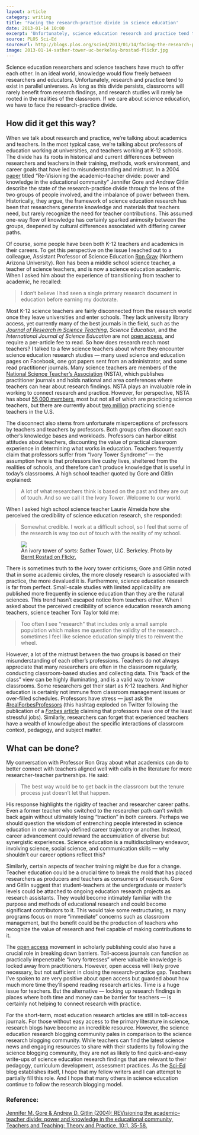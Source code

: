 ```yaml
---
layout: article
category: writing
title: 'Facing the research-practice divide in science education'
date: 2013-01-14 10:00
excerpt: 'Unfortunately, science education research and practice tend to exist in parallel universes. If we care about science education, we have to face the research-practice divide.'
source: PLOS Sci-Ed
sourceurl: http://blogs.plos.org/scied/2013/01/14/facing-the-research-practice-divide-in-science-education/
image: 2013-01-14-sather-tower-uc-berkeley-brostad-flickr.jpg
---
```


Science education researchers and science teachers have much to offer each other. In an ideal world, knowledge would flow freely between researchers and educators. Unfortunately, research and practice tend to exist in parallel universes. As long as this divide persists, classrooms will rarely benefit from research findings, and research studies will rarely be rooted in the realities of the classroom. If we care about science education, we have to face the research-practice divide.

## How did it get this way?

When we talk about research and practice, we’re talking about academics and teachers. In the most typical case, we’re talking about professors of education working at universities, and teachers working at K-12 schools. The divide has its roots in historical and current differences between researchers and teachers in their training, methods, work environment, and career goals that have led to misunderstanding and mistrust. In a 2004 [paper](http://www.tandfonline.com/doi/abs/10.1080/13540600320000170918#.UeGz5D5UM0M) titled “Re-Visioning the academic–teacher divide: power and knowledge in the educational community” Jennifer Gore and Andrew Gitlin describe the state of the research-practice divide through the lens of the two groups of people involved, and the imbalance of power between them. Historically, they argue, the framework of science education research has been that researchers generate knowledge and materials that teachers need, but rarely recognize the need for teacher contributions. This assumed one-way flow of knowledge has certainly sparked animosity between the groups, deepened by cultural differences associated with differing career paths.

Of course, some people have been both K-12 teachers and academics in their careers. To get this perspective on the issue I reached out to a colleague, Assistant Professor of Science Education [Ron Gray](http://rongray.net/) (Northern Arizona University). Ron has been a middle school science teacher, a teacher of science teachers, and is now a science education academic. When I asked him about the experience of transitioning from teacher to academic, he recalled:

>I don’t believe I had seen a single primary research document in education before earning my doctorate.

Most K-12 science teachers are fairly disconnected from the research world once they leave universities and enter schools. They lack university library access, yet currently many of the best journals in the field, such as the *[Journal of Research in Science Teaching](http://onlinelibrary.wiley.com/journal/10.1002/%28ISSN%291098-2736)*, *Science Education*, and the *International Journal of Science Education* are not [open access](http://en.wikipedia.org/wiki/Open_access), and require a per-article fee to read. So how does research reach most teachers? I talked to a few science teachers about where they encounter science education research studies — many used science and education pages on Facebook, one got papers sent from an administrator, and some read practitioner journals. Many science teachers are members of the [National Science Teacher’s Association](http://www.nsta.org/) (NSTA), which publishes practitioner journals and holds national and area conferences where teachers can hear about research findings. NSTA plays an invaluable role in working to connect research and practice. However, for perspective, NSTA has about [55,000 members](http://www.nsta.org/about/olpa/faq.aspx), most but not all of which are practicing science teachers, but there are currently about [two million](http://www.nsta.org/about/olpa/faq.aspx) practicing science teachers in the U.S.

The disconnect also stems from unfortunate misperceptions of professors by teachers and teachers by professors. Both groups often discount each other’s knowledge bases and workloads. Professors can harbor elitist attitudes about teachers, discounting the value of practical classroom experience in determining what works in education. Teachers frequently claim that professors suffer from “Ivory Tower Syndrome” — the assumption here is that professors live cushy lives, sheltered from the realities of schools, and therefore can’t produce knowledge that is useful in today’s classrooms. A high school teacher quoted by Gore and Gitlin explained:

>A lot of what researchers think is based on the past and they are out of touch. And so we call it the Ivory Tower. Welcome to our world.

When I asked high school science teacher Laurie Almeida how she perceived the credibility of science education research, she responded:

>Somewhat credible. I work at a difficult school, so I feel that some of the research is way too out of touch with the reality of my school.

<figure class="right">
<img src="{{ site.image-url }}{{ page.image }}"/>
<figcaption>An ivory tower of sorts: Sather Tower, U.C. Berkeley. Photo by <a href="http://www.flickr.com/photos/brostad/2878353059/">Bernt Rostad on Flickr.</a></figcaption>
</figure>

There is sometimes truth to the ivory tower criticisms; Gore and Gitlin noted that in some academic circles, the more closely research is associated with practice, the more devalued it is. Furthermore, science education research is far from perfect. Small-scale studies with limited applicability are published more frequently in science education than they are the natural sciences. This trend hasn’t escaped notice from teachers either. When I asked about the perceived credibility of science education research among teachers, science teacher Toni Taylor told me:

>Too often I see "research" that includes only a small sample population which makes me question the validity of the research... sometimes I feel like science education simply tries to reinvent the wheel.

However, a lot of the mistrust between the two groups is based on their misunderstanding of each other’s professions. Teachers do not always appreciate that many researchers are often in the classroom regularly, conducting classroom-based studies and collecting data. This “back of the class” view can be highly illuminating, and is a valid way to know classrooms. Some researchers got their start as K-12 teachers. And higher education is certainly not immune from classroom management issues or over-filled schedules. Professors have stress — just ask the [#realForbesProfessors](https://twitter.com/search?q=%23realforbesprofessors&src=typd) (this hashtag exploded on Twitter following the publication of a [*Forbes* article](http://www.forbes.com/sites/susanadams/2013/01/03/the-least-stressful-jobs-of-2013/) claiming that professors have one of the least stressful jobs). Similarly, researchers can forget that experienced teachers have a wealth of knowledge about the specific interactions of classroom context, pedagogy, and subject matter.

 

## What can be done?

My conversation with Professor Ron Gray about what academics can do to better connect with teachers aligned well with calls in the literature for more researcher-teacher partnerships. He said:

>The best way would be to get back in the classroom but the tenure process just doesn’t let that happen.

His response highlights the rigidity of teacher and researcher career paths. Even a former teacher who switched to the researcher path can’t switch back again without ultimately losing “traction” in both careers. Perhaps we should question the wisdom of entrenching people interested in science education in one narrowly-defined career trajectory or another. Instead, career advancement could reward the accumulation of diverse but synergistic experiences. Science education is a multidisciplinary endeavor, involving science, social science, and communication skills — why shouldn’t our career options reflect this?

Similarly, certain aspects of teacher training might be due for a change. Teacher education could be a crucial time to break the mold  that has placed researchers as producers and teachers as consumers of research. Gore and Gitlin suggest that student-teachers at the undergraduate or master’s levels could be attached to ongoing education research projects as research assistants. They would become intimately familiar with the purpose and methods of educational research and could become significant contributors to it. This would take some restructuring, as many programs focus on more “immediate” concerns such as classroom management, but the benefit could be the production of teachers who recognize the value of research and feel capable of making contributions to it.

The [open access](http://www.plos.org/about/open-access/) movement in scholarly publishing could also have a crucial role in breaking down barriers. Toll-access journals can function as practically impenetrable “ivory fortresses” where valuable knowledge is locked away from practitioners. However, open access will likely prove necessary, but not sufficient in closing the research-practice gap. Teachers I’ve spoken to are very positive about open access but guarded about how much more time they’ll spend reading research articles. Time is a huge issue for teachers. But the alternative — locking up research findings in places where both time and money can be barrier for teachers — is certainly not helping to connect research with practice.

For the short-term, most education research articles are still in toll-access journals. For those without easy access to the primary literature in science, research blogs have become an incredible resource. However, the science education research blogging community pales in comparison to the science research blogging community. While teachers can find the latest science news and engaging resources to share with their students by following the science blogging community, they are not as likely to find quick-and-easy write-ups of science education research findings that are relevant to their pedagogy, curriculum development, assessment practices. As the [Sci-Ed](http://blogs.plos.org/scied/) blog establishes itself, I hope that my fellow writers and I can attempt to partially fill this role. And I hope that many others in science education continue to follow the research blogging model.

### Reference:

[Jennifer M. Gore & Andrew D. Gitlin (2004): REVisioning the academic–teacher divide: power and knowledge in the educational community, Teachers and Teaching: Theory and Practice, 10:1, 35-58.](http://www.tandfonline.com/doi/abs/10.1080/13540600320000170918#.UeG4zz5UM0M)
